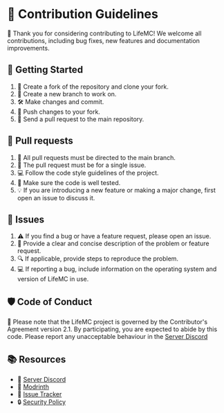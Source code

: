 # 🚀 Contribution Guidelines

 🙌 Thank you for considering contributing to LifeMC! We welcome all contributions, including bug fixes, new features and documentation improvements.

## 🔨 Getting Started

1. 🍴 Create a fork of the repository and clone your fork.
2. 🌱 Create a new branch to work on.
3. 🛠️ Make changes and commit.
4. 📌 Push changes to your fork.
5. 🚀 Send a pull request to the main repository.

## 🤝 Pull requests

1. 🎯 All pull requests must be directed to the main branch.
2. 📝 The pull request must be for a single issue.
3. 💻 Follow the code style guidelines of the project.
4. 🧪 Make sure the code is well tested.
5. 💡 If you are introducing a new feature or making a major change, first open an issue to discuss it.

## 🐛 Issues

1. ⚠️ If you find a bug or have a feature request, please open an issue.
2. 💬 Provide a clear and concise description of the problem or feature request.
3. 🔍 If applicable, provide steps to reproduce the problem.
4. 💻 If reporting a bug, include information on the operating system and version of LifeMC in use.

## 🛡️ Code of Conduct

🚫 Please note that the LifeMC project is governed by the Contributor's Agreement version 2.1. By participating, you are expected to abide by this code. Please report any unacceptable behaviour in the [Server Discord](https://discord.com/invite/dnVdDSUJFZ)

## 📚 Resources 

- 🎤 [Server Discord](https://discord.com/invite/dnVdDSUJFZ)
- 🔗 [Modrinth](https://modrinth.com/modpack/lifemc)
- 🐛 [Issue Tracker](https://github.com/Nukecraft5419/LifeMC/issues)
- 🔒 [Security Policy](SECURITY.md)